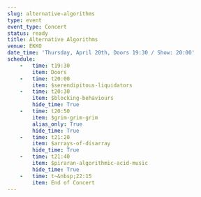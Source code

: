 ```yaml
---
slug: alternative-algorithms
type: event
event_type: Concert
status: ready
title: Alternative Algorithms
venue: EKKO
date_time: 'Thursday, April 20th, Doors 19:30 / Show: 20:00'
schedule:
    -   time: t19:30
        item: Doors
    -   time: t20:00
        item: $serendipitous-liquidators
    -   time: t20:30
        item: $blocking-behaviours
        hide_time: True
    -   time: t20:50
        item: $grim-grim-grim
        alias_only: True
        hide_time: True
    -   time: t21:20
        item: $arrays-of-disarray
        hide_time: True
    -   time: t21:40
        item: $piraran-algorithmic-acid-music
        hide_time: True
    -   time: t~&nbsp;22:15
        item: End of Concert
---
```

